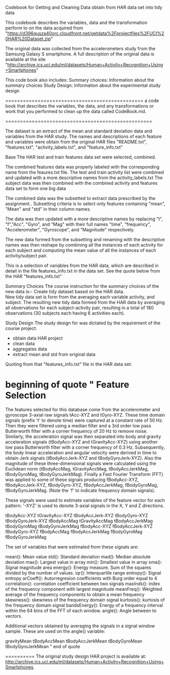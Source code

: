 Codebook for Getting and Cleaning Data obtain from HAR data set into tidy data

This codebook describes the variables, data and the transformation perform to on the data acquired from "https://d396qusza40orc.cloudfront.net/getdata%2Fprojectfiles%2FUCI%20HAR%20Dataset.zip"

The original data was collected from the accelerometers study from the Samsung Galaxy S smartphone. 
A full description of the original data is available at the site "http://archive.ics.uci.edu/ml/datasets/Human+Activity+Recognition+Using+Smartphones"

This code book also includes:
Summary choices: Information about the summary choices
Study Design: Information about the experimental study design

===============================================
a code book that describes the variables, the data, and any transformations or work that you performed to clean up the data called CodeBook.md.

==================================================

The dataset is an extract of the mean and standard deviation data and variables from the HAR study. 
The names and descriptions of each feature and variables were obtain from the original HAR files "README.txt", "features.txt", "activity_labels.txt", and "feature_info.txt"

Base
The HAR test and train features data set were selected, combined.

The combined features data was properly labeled with the corresponding name from the feaures.txt file.
The test and train activity list were combined and updated with a more descriptive names from the activity_labels.txt
The subject data was then combined with the combined activity and features data set to form one big data

The combined data was the subsetted to extract data prescribed by the assignment..
Subsetting criteria is to select only features containing "mean", "Mean" and "std" in their column names.

The data was then updated with a more descriptive names by replacing 
"t", "f","Acc", "Gyro", and "Mag" with their full names "time", "frequency", "Accelerometer",  "Gyroscope", and "Magnitude" respectively. 

The new data formed from the subsetting and renaming with the descriptive names was then 
reshape by combining all the instances of each activity for each subject and computing the mean
value of all the instances of each activity/subject pair.


This is a selection of variables from the HAR data, which are described in detail in the file features_info.txt in the data set. See the quote below from the HAR "features_info.txt" 

Summary Choices
The course instruction for the summary choices of the new data is:-
Create tidy dataset based on the HAR data.   
New tidy data set is form from the averaging each variable activity, and subject.
The resulting new tidy data formed from the HAR data by averaging all obvervations for each
subject-activity pair, resulting in a total of 180 observations (30 subjects each having 6 activities each).

Study Design
The study design for was dictated by the requirement of the course project: 
  - obtain data HAR project
  - clean data
  - aggregates data
  - extract mean and std from original data


Quoting from that "features_info.txt" file in the HAR data set:

beginning of quote "
Feature Selection 
=================
The features selected for this database come from the accelerometer and gyroscope 3-axial raw signals tAcc-XYZ and tGyro-XYZ. These time domain signals (prefix 't' to denote time) were captured at a constant rate of 50 Hz. Then they were filtered using a median filter and a 3rd order low pass Butterworth filter with a corner frequency of 20 Hz to remove noise. Similarly, the acceleration signal was then separated into body and gravity acceleration signals (tBodyAcc-XYZ and tGravityAcc-XYZ) using another low pass Butterworth filter with a corner frequency of 0.3 Hz. 
Subsequently, the body linear acceleration and angular velocity were derived in time to obtain Jerk signals (tBodyAccJerk-XYZ and tBodyGyroJerk-XYZ). Also the magnitude of these three-dimensional signals were calculated using the Euclidean norm (tBodyAccMag, tGravityAccMag, tBodyAccJerkMag, tBodyGyroMag, tBodyGyroJerkMag). 
Finally a Fast Fourier Transform (FFT) was applied to some of these signals producing fBodyAcc-XYZ, fBodyAccJerk-XYZ, fBodyGyro-XYZ, fBodyAccJerkMag, fBodyGyroMag, fBodyGyroJerkMag. (Note the 'f' to indicate frequency domain signals). 

These signals were used to estimate variables of the feature vector for each pattern: '-XYZ' is used to denote 3-axial signals in the X, Y and Z directions.

tBodyAcc-XYZ tGravityAcc-XYZ tBodyAccJerk-XYZ tBodyGyro-XYZ tBodyGyroJerk-XYZ tBodyAccMag tGravityAccMag tBodyAccJerkMag tBodyGyroMag tBodyGyroJerkMag fBodyAcc-XYZ fBodyAccJerk-XYZ fBodyGyro-XYZ fBodyAccMag fBodyAccJerkMag fBodyGyroMag fBodyGyroJerkMag

The set of variables that were estimated from these signals are: 

mean(): Mean value
std(): Standard deviation
mad(): Median absolute deviation 
max(): Largest value in array
min(): Smallest value in array
sma(): Signal magnitude area
energy(): Energy measure. Sum of the squares divided by the number of values. 
iqr(): Interquartile range 
entropy(): Signal entropy
arCoeff(): Autorregresion coefficients with Burg order equal to 4
correlation(): correlation coefficient between two signals
maxInds(): index of the frequency component with largest magnitude
meanFreq(): Weighted average of the frequency components to obtain a mean frequency
skewness(): skewness of the frequency domain signal 
kurtosis(): kurtosis of the frequency domain signal 
bandsEnergy(): Energy of a frequency interval within the 64 bins of the FFT of each window.
angle(): Angle between to vectors.

Additional vectors obtained by averaging the signals in a signal window sample. These are used on the angle() variable:

gravityMean
tBodyAccMean
tBodyAccJerkMean
tBodyGyroMean
tBodyGyroJerkMean
 " end of quote 

==========
The original  study design HAR project is available at: http://archive.ics.uci.edu/ml/datasets/Human+Activity+Recognition+Using+Smartphones.

